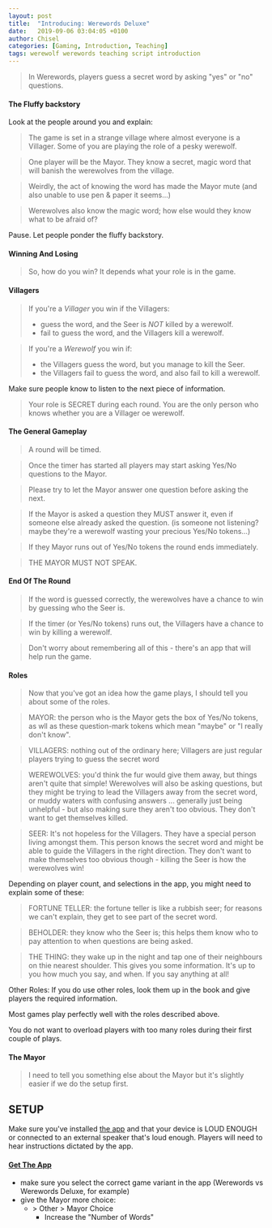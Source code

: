 ```yaml
---
layout: post
title:  "Introducing: Werewords Deluxe"
date:   2019-09-06 03:04:05 +0100
author: Chisel
categories: [Gaming, Introduction, Teaching]
tags: werewolf werewords teaching script introduction
---
```


> In Werewords, players guess a secret word by asking "yes" or "no" questions.

#### The Fluffy backstory

Look at the people around you and explain:

> The game is set in a strange village where almost everyone is a Villager.
> Some of you are playing the role of a pesky werewolf.

> One player will be the Mayor. They know a secret, magic word that will banish
> the werewolves from the village.

> Weirdly, the act of knowing the word has made the Mayor mute
> (and also unable to use pen &amp; paper it seems...)

> Werewolves also know the magic word; how else would they know what to be
> afraid of?

Pause. Let people ponder the fluffy backstory.


#### Winning And Losing

> So, how do you win?
> It depends what your role is in the game.

#### Villagers

> If you're a _Villager_ you win if the Villagers:
> * guess the word, and the Seer is *NOT* killed by a werewolf.
> * fail to guess the word, and the Villagers kill a werewolf.

> If you're a _Werewolf_ you win if:
> * the Villagers guess the word, but you manage to kill the Seer.
> * the Villagers fail to guess the word, and also fail to kill a werewolf.

Make sure people know to listen to the next piece of information.

> Your role is SECRET during each round. You are the only person who knows
> whether you are a Villager oe werewolf.

#### The General Gameplay

> A round will be timed.

> Once the timer has started all players may start asking Yes/No questions to
> the Mayor.

> Please try to let the Mayor answer one question before asking the next.

> If the Mayor is asked a question they MUST answer it, even if someone else
> already asked the question.
> (is someone not listening? maybe they're a werewolf wasting your precious
> Yes/No tokens...)

> If they Mayor runs out of Yes/No tokens the round ends immediately.

> THE MAYOR MUST NOT SPEAK.

#### End Of The Round

> If the word is guessed correctly, the werewolves have a chance to win by
> guessing who the Seer is.

> If the timer (or Yes/No tokens) runs out, the Villagers have a chance to
> win by killing a werewolf.

> Don't worry about remembering all of this - there's an app that will help
> run the game.

#### Roles

> Now that you've got an idea how the game plays, I should tell you about some
> of the roles.

> MAYOR: the person who is the Mayor gets the box of Yes/No tokens, as wll as
> these question-mark tokens which mean "maybe" or "I really don't know".

> VILLAGERS: nothing out of the ordinary here; Villagers are just regular
> players trying to guess the secret word

> WEREWOLVES: you'd think the fur would give them away, but things aren't
> quite that simple! Werewolves will also be asking questions, but they might
> be trying to lead the Villagers away from the secret word, or muddy waters
> with confusing answers ... generally just being unhelpful - but also making
> sure they aren't too obvious. They don't want to get themselves killed.

> SEER: It's not hopeless for the Villagers. They have a special person living
> amongst them. This person knows the secret word and might be able to guide
> the Villagers in the right direction. They don't want to make themselves too
> obvious though - killing the Seer is how the werewolves win!

Depending on player count, and selections in the app, you might need to
explain some of these:

> FORTUNE TELLER: the fortune teller is like a rubbish seer; for reasons we
> can't explain, they get to see part of the secret word.

> BEHOLDER: they know who the Seer is; this helps them know who to pay
> attention to when questions are being asked.

> THE THING: they wake up in the night and tap one of their neighbours on thie
> nearest shoulder. This gives you some information. It's up to you how much
> you say, and when. If you say anything at all!

Other Roles: If you do use other roles, look them up in the book and give
players the required information.

Most games play perfectly well with the roles described above.

You do not want to overload players with too many roles during their first
couple of plays.

#### The Mayor

> I need to tell you something else about the Mayor but it's slightly easier
> if we do the setup first.

## SETUP

Make sure you've installed [the app][app-link] and that your device is LOUD
ENOUGH or connected to an external speaker that's loud enough. Players will
need to hear instructions dictated by the app.

#### <i class="fas fa-mobile-alt"></i> [Get The App][app-link]

* make sure you select the correct game variant in the app (Werewords vs
  Werewords Deluxe, for example)
* give the Mayor more choice:
  * <i class="far fa-cog"></i> &gt; Other &gt; Mayor Choice
    * Increase the "Number of Words"

[app-link]: https://beziergames.com/collections/apps/products/werewords-app
